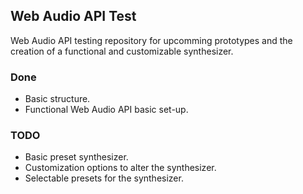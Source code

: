 ## Web Audio API Test

Web Audio API testing repository for upcomming prototypes and the creation of a functional and customizable
synthesizer.

### Done

* Basic structure.
* Functional Web Audio API basic set-up.

### TODO

* Basic preset synthesizer.
* Customization options to alter the synthesizer.
* Selectable presets for the synthesizer.

